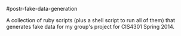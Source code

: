 #postr-fake-data-generation

A collection of ruby scripts (plus a shell script to run all of them) that generates fake data for my group's project for CIS4301 Spring 2014.